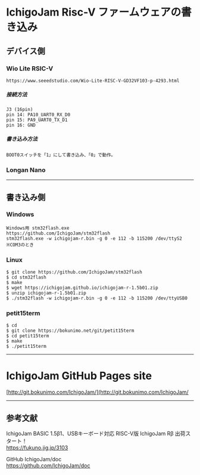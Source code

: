 # IchigoJam Risc-V ファームウェアの書き込み

## デバイス側  

### Wio Lite RSIC-V  
	https://www.seeedstudio.com/Wio-Lite-RISC-V-GD32VF103-p-4293.html

##### 接続方法  

	J3 (16pin)
	pin 14: PA10_UART0_RX_D0
	pin 15: PA9_UART0_TX_D1
	pin 16: GND

##### 書き込み方法  

	BOOT0スイッチを「1」にして書き込み、「0」で動作。  

### Longan Nano  


--------------------------------------------------------------------------------

## 書き込み側  

### Windows  

	Windows用 stm32flash.exe
	https://github.com/IchigoJam/stm32flash
	stm32flash.exe -w ichigojam-r.bin -g 0 -e 112 -b 115200 /dev/ttyS2
	※COM3のとき

### Linux  

	$ git clone https://github.com/IchigoJam/stm32flash
	$ cd stm32flash
	$ make
	$ wget https://ichigojam.github.io/ichigojam-r-1.5b01.zip
	$ unzip ichigojam-r-1.5b01.zip
	$ ./stm32flash -w ichigojam-r.bin -g 0 -e 112 -b 115200 /dev/ttyUSB0

### petit15term  

	$ cd
	$ git clone https://bokunimo.net/git/petit15term
	$ cd petit15term
	$ make
	$ ./petit15term

--------------------------------------------------------------------------------

# IchigoJam GitHub Pages site
[http://git.bokunimo.com/IchigoJam/](http://git.bokunimo.com/IchigoJam/  

--------------------------------------------------------------------------------

## 参考文献

IchigoJam BASIC 1.5β1、USBキーボード対応 RISC-V版 IchigoJam Rβ 出荷スタート！  
https://fukuno.jig.jp/3103

GitHub IchigoJam/doc  
https://github.com/IchigoJam/doc
